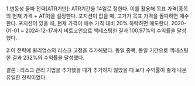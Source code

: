 1.변동성 돌파 전략[ATR기반]: ATR기간을 14일로 정한다. 이를 활용해 목표 가격[종목의 현재 가격 + ATR]을 설정한다. 
포지션이 없을 때, 고가가 목표 가격을 돌파하면 매수한다.
포지션이 있을 때, 현재 가격이 매수 가격 대비 20% 하락하면 매도한다.
2020-01-01 ~ 2024-12-17까지 비트코인으로 백테스팅한 결과 100.97%의 수익률을 달성했다.

2.이 전략에 윌리엄스의 리스크 고정을 추가해봤다.
동일 종목, 동일 기간으로 백테스팅한 결과 232%의 수익률을 달성했다.

결론 : 리스크 관리 기법을 추가했을 때가 추가하지 않았을 때 보다 수익률이 좋게 나온 유일한 전략이었다.
